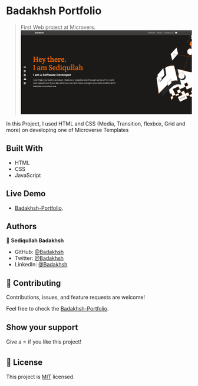 # Badakhsh Portfolio

> First Web project at Microvers.
> ![screenshot](./image/screenshot.png)

In this Project, I used HTML and CSS (Media, Transition, flexbox, Grid and more) on developing one of Microverse Templates

## Built With

- HTML
- CSS
- JavaScript

## Live Demo

- [Badakhsh-Portfolio](https://sediqullahbadakhsh.github.io/badakhsh-portfolio/).

## Authors

👤 **Sediqullah Badakhsh**

- GitHub: [@Badakhsh](https://github.com/sediqullahbadakhsh)
- Twitter: [@Badakhsh](https://twitter.com/sediqullah6)
- LinkedIn: [@Badakhsh](https://linkedin.com/in/sediqullah-badakhsh-999053a8)

## 🤝 Contributing

Contributions, issues, and feature requests are welcome!

Feel free to check the [Badakhsh-Portfolio](https://sediqullahbadakhsh.github.io/badakhsh-portfolio/).

## Show your support

Give a ⭐️ if you like this project!

## 📝 License

This project is [MIT](./MIT.md) licensed.
